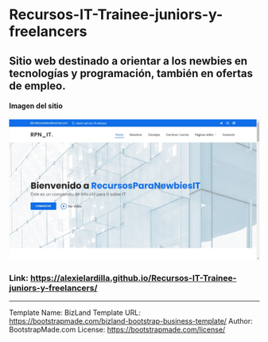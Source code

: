# Recursos-IT-Trainee-juniors-y-freelancers

## Sitio web destinado a orientar a los newbies en tecnologías y programación, también en ofertas de empleo.

#### Imagen del sitio
![imagen de la página](recursos1.jpg)

### Link: https://alexielardilla.github.io/Recursos-IT-Trainee-juniors-y-freelancers/

--------------------------------------------------------------------------------------------------------

Template Name: BizLand
Template URL: https://bootstrapmade.com/bizland-bootstrap-business-template/
Author: BootstrapMade.com
License: https://bootstrapmade.com/license/
